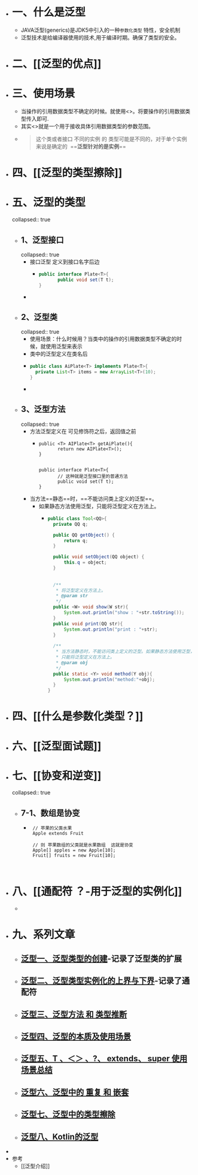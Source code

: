 - # 一、什么是泛型
	- JAVA泛型(generics)是JDK5中引入的一种`参数化类型` 特性，安全机制
	- 泛型技术是给编译器使用的技术,用于编译时期。确保了类型的安全。
- # 二、[[泛型的优点]]
- # 三、使用场景
	- 当操作的引用数据类型不确定的时候。就使用<>。将要操作的引用数据类型传入即可.
	- 其实<>就是一个用于接收具体引用数据类型的参数范围。
	- > 这个类或者接口 不同的实例 的 类型可能是不同的，对于单个实例来说是确定的  ==**泛型针对的是实例**==
- # 四、[[泛型的类型擦除]]
- # 五、泛型的类型
  collapsed:: true
	- ## 1、泛型接口
	  collapsed:: true
		- 接口泛型 <T> 定义到接口名字后边
			- ```java
			  public interface Plate<T>{
			         public void set(T t);
			  }
			  ```
		-
	- ## 2、泛型类
	  collapsed:: true
		- 使用场景：什么时候用？当类中的操作的引用数据类型不确定的时候，就使用泛型来表示
		- 类中的泛型<T>定义在类名后
		- ```java
		  public class AiPlate<T> implements Plate<T>{
		  	private List<T> items = new ArrayList<T>(10);
		  }
		  ```
		-
	- ## 3、泛型方法
	  collapsed:: true
		- 方法泛型定义在 可见修饰符之后，返回值之前
			- ```
			  public <T> AIPlate<T> getAiPlate(){
			         return new AIPlate<T>();
			  }
			  
			  
			  public interface Plate<T>{
			         // 这种就是泛型接口里的普通方法
			         public void set(T t);
			  }
			  ```
		- 当方法==静态==时，==不能访问类上定义的泛型==。
			- 如果静态方法使用泛型，只能将泛型定义在方法上。
				- ```java
				  public class Tool<QQ>{
				  	private QQ q;
				  
				  	public QQ getObject() {
				  		return q;
				  	}
				  
				  	public void setObject(QQ object) {
				  		this.q = object;
				  	}
				  	
				  	
				  	/**
				  	 * 将泛型定义在方法上。
				  	 * @param str
				  	 */
				  	public <W> void show(W str){
				  		System.out.println("show : "+str.toString());
				  	}
				  	public void print(QQ str){
				  		System.out.println("print : "+str);
				  	}
				  	
				  	/**
				  	 * 当方法静态时，不能访问类上定义的泛型。如果静态方法使用泛型，
				  	 * 只能将泛型定义在方法上。 
				  	 * @param obj
				  	 */
				  	public static <Y> void method(Y obj){
				  		System.out.println("method:"+obj);
				  	}
				  }
				  
				  ```
- # 四、[[什么是参数化类型？]]
- # 六、[[泛型面试题]]
- # 七、[[协变和逆变]]
  collapsed:: true
	- ## 7-1、数组是协变
		- ```
		   // 苹果的父类水果 
		   Apple extends Fruit
		   
		   // 则 苹果数组的父类就是水果数组  这就是协变
		   Apple[] apples = new Apple[10];
		   Fruit[] fruits = new Fruit[10];
		   
		   
		  ```
- # 八、[[通配符  ？-用于泛型的实例化]]
	-
- # 九、系列文章
	- ## [泛型一、泛型类型的创建](https://blog.csdn.net/xuwb123xuwb/article/details/115520243)-记录了泛型类的扩展
	- ## [泛型二、泛型类型实例化的上界与下界](https://blog.csdn.net/xuwb123xuwb/article/details/115528458)-记录了通配符
	- ## [泛型三、泛型方法 和 类型推断](https://blog.csdn.net/xuwb123xuwb/article/details/115533636)
	- ## [泛型四、泛型的本质及使用场景](https://blog.csdn.net/xuwb123xuwb/article/details/115544416)
	- ## [泛型五、T 、＜＞ 、?、 extends、 super 使用场景总结](https://blog.csdn.net/xuwb123xuwb/article/details/115548625)
	- ## [泛型六、泛型中的 重复 和 嵌套](https://blog.csdn.net/xuwb123xuwb/article/details/115549662)
	- ## [泛型七、泛型中的类型擦除](https://blog.csdn.net/xuwb123xuwb/article/details/115550699)
	- ## [泛型八、Kotlin的泛型](https://blog.csdn.net/xuwb123xuwb/article/details/115553240)
-
- 参考
	- [[泛型介绍]]